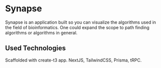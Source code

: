 # Synapse

Synapse is an application built so you can visualize the algorithms used in the field of bioinformatics.
One could expand the scope to path finding algorithms or algorithms in general.

## Used Technologies

Scaffolded with create-t3 app.
NextJS, TailwindCSS, Prisma, tRPC.
